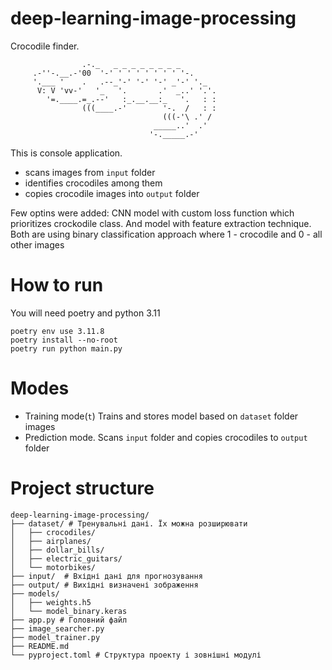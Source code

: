 # deep-learning-image-processing
Crocodile finder. 

                    .-._   _ _ _ _ _ _ _ _
         .-''-.__.-'00  '-' ' ' ' ' ' ' ' '-.
         '.___ '    .   .--_'-' '-' '-' _'-' '._
          V: V 'vv-'   '_   '.       .'  _..' '.'.
            '=.____.=_.--'   :_.__.__:_   '.   : :
                    (((____.-'        '-.  /   : :
                                      (((-'\ .' /
                                    _____..'  .'
                                   '-._____.-'


This is console application. 
- scans images from `input` folder 
- identifies crocodiles among them 
- copies crocodile images into `output` folder

Few optins were added: CNN model with custom loss function which prioritizes crockodile class. And model with feature extraction technique. 
Both are using binary classification approach where 1 - crocodile and 0 - all other images

# How to run
You will need poetry and python 3.11

```
poetry env use 3.11.8  
poetry install --no-root
poetry run python main.py
```

# Modes
- Training mode(`t`) Trains and stores model based on `dataset` folder images
- Prediction mode. Scans `input` folder and copies crocodiles to `output` folder

# Project structure
```
deep-learning-image-processing/
├── dataset/ # Тренувальні дані. Їх можна розширювати
│   ├── crocodiles/
│   ├── airplanes/
│   ├── dollar_bills/
│   ├── electric_guitars/
│   └── motorbikes/
├── input/  # Вхідні дані для прогнозування
├── output/ # Вихідні визначені зображення
├── models/
│   ├── weights.h5
│   └── model_binary.keras
├── app.py # Головний файл
├── image_searcher.py
├── model_trainer.py
├── README.md
└── pyproject.toml # Структура проекту і зовнішні модулі

```
